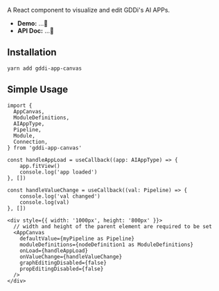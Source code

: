 A React component to visualize and edit GDDi's AI APPs.

- **Demo:** ...🚧
- **API Doc:** ...🚧

## Installation

```shell
yarn add gddi-app-canvas
```

## Simple Usage

```tsx
import {
  AppCanvas,
  ModuleDefinitions,
  AIAppType,
  Pipeline,
  Module,
  Connection,
} from 'gddi-app-canvas'

const handleAppLoad = useCallback((app: AIAppType) => {
    app.fitView()
    console.log('app loaded')
}, [])

const handleValueChange = useCallback((val: Pipeline) => {
    console.log('val changed')
    console.log(val)
}, [])

<div style={{ width: '1000px', height: '800px' }}>
  // width and height of the parent element are required to be set
  <AppCanvas
    defaultValue={myPipeline as Pipeline}
    moduleDefinitions={nodeDefinition1 as ModuleDefinitions}
    onLoad={handleAppLoad}
    onValueChange={handleValueChange}
    graphEditingDisabled={false}
    propEditingDisabled={false}
  />
</div>
```
